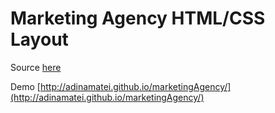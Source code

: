 # Marketing Agency HTML/CSS Layout

Source [here](https://downloadpsd.cc/wp-content/uploads/Clean-One-Page-Website-Theme-PSD.jpg)

Demo [http://adinamatei.github.io/marketingAgency/](http://adinamatei.github.io/marketingAgency/)
